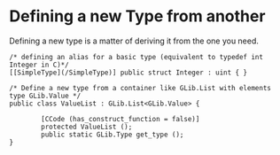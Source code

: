 # Defining a new Type from another

Defining a new type is a matter of deriving it from the one you need. 

```vala
/* defining an alias for a basic type (equivalent to typedef int Integer in C)*/
[[SimpleType](/SimpleType)] public struct Integer : uint { }

/* Define a new type from a container like GLib.List with elements type GLib.Value */
public class ValueList : GLib.List<GLib.Value> {

        [CCode (has_construct_function = false)]
        protected ValueList ();
        public static GLib.Type get_type ();
}
```